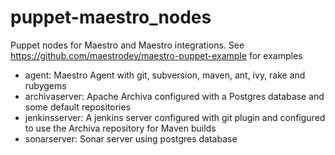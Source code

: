 puppet-maestro_nodes
====================

Puppet nodes for Maestro and Maestro integrations.
See https://github.com/maestrodev/maestro-puppet-example for examples

* agent: Maestro Agent with git, subversion, maven, ant, ivy, rake and rubygems
* archivaserver: Apache Archiva configured with a Postgres database and some default repositories
* jenkinsserver: A jenkins server configured with git plugin and configured to use the Archiva repository for Maven builds
* sonarserver: Sonar server using postgres database
